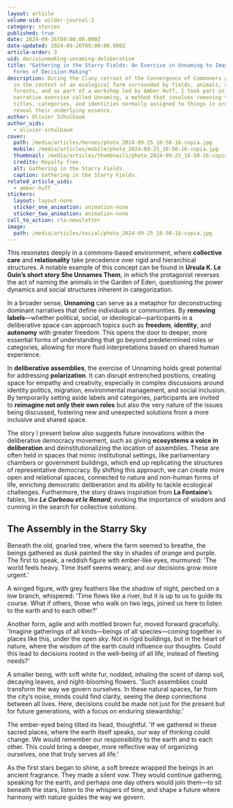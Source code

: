 ```yaml
---
layout: article
volume-uid: wilder-journal-2
category: stories
published: true
date: 2024-09-26T09:00:00.000Z
date-updated: 2024-09-26T09:00:00.000Z
article-order: 3
uid: decisionmaking-unnaming-deliberative
title: "Gathering in the Starry Fields: An Exercise in Unnaming to Imagine New
  Forms of Decision-Making"
description: During the Cluny retreat of the Convergence of Commoners group, set
  in the context of an ecological farm surrounded by fields, animals, and
  forests, and as part of a workshop led by Amber Huff, I took part in a
  narrative exercise called Unnaming, a method that involves removing the
  titles, categories, and identities normally assigned to things in order to
  reveal their underlying essence.
author: Olivier Schulbaum
author_uids:
  - olivier-schulbaum
cover:
  path: /media/articles/heroes/photo_2024-09-25_18-50-16-copia.jpg
  mobile: /media/articles/mobile/photo_2024-09-25_18-50-16-copia.jpg
  thumbnail: /media/articles/thumbnails/photo_2024-09-25_18-50-16-copia.jpg
  credits: Royalty free.
  alt: Gathering in the Starry Fields.
  caption: Gathering in the Starry Fields.
related_article_uids:
  - amber-huff
stickers:
  layout: layout-none
  sticker_one_animation: animation-none
  sticker_two_animation: animation-none
call_to_action: cta-newsletter
image:
  path: /media/articles/social/photo_2024-09-25_18-50-16-copia.jpg
---
```

This resonates deeply in a commons-based environment, where **collective care** and **relationality** take precedence over rigid and hierarchical structures. A notable example of this concept can be found in **Ursula K. Le Guin’s short story She Unnames Them**, in which the protagonist reverses the act of naming the animals in the Garden of Eden, questioning the power dynamics and social structures inherent in categorization.

In a broader sense, **Unnaming** can serve as a metaphor for deconstructing dominant narratives that define individuals or communities. By **removing labels**—whether political, social, or ideological—participants in a deliberative space can approach topics such as **freedom**, **identity**, and **autonomy** with greater freedom. This opens the door to deeper, more essential forms of understanding that go beyond predetermined roles or categories, allowing for more fluid interpretations based on shared human experience.

In **deliberative assemblies**, the exercise of Unnaming holds great potential for addressing **polarization**. It can disrupt entrenched positions, creating space for empathy and creativity, especially in complex discussions around identity politics, migration, environmental management, and social inclusion. By temporarily setting aside labels and categories, participants are invited to **reimagine not only their own roles** but also the very nature of the issues being discussed, fostering new and unexpected solutions from a more inclusive and shared space.

The story I present below also suggests future innovations within the deliberative democracy movement, such as giving **ecosystems a voice in deliberation** and deinstitutionalizing the location of assemblies. These are often held in spaces that mimic institutional settings, like parliamentary chambers or government buildings, which end up replicating the structures of representative democracy. By shifting this approach, we can create more open and relational spaces, connected to nature and non-human forms of life, enriching democratic deliberation and its ability to tackle ecological challenges. Furthermore, the story draws inspiration from **La Fontaine**’s fables, like ***Le Corbeau et le Renard***, evoking the importance of wisdom and cunning in the search for collective solutions.

## The Assembly in the Starry Sky

Beneath the old, gnarled tree, where the farm seemed to breathe, the beings gathered as dusk painted the sky in shades of orange and purple. The first to speak, a reddish figure with ember-like eyes, murmured: 'The world feels heavy. Time itself seems weary, and our decisions grow more urgent.'

A winged figure, with grey feathers like the shadow of night, perched on a low branch, whispered: 'Time flows like a river, but it is up to us to guide its course. What if others, those who walk on two legs, joined us here to listen to the earth and to each other?'

Another form, agile and with mottled brown fur, moved forward gracefully. 'Imagine gatherings of all kinds—beings of all species—coming together in places like this, under the open sky. Not in rigid buildings, but in the heart of nature, where the wisdom of the earth could influence our thoughts. Could this lead to decisions rooted in the well-being of all life, instead of fleeting needs?'

A smaller being, with soft white fur, nodded, inhaling the scent of damp soil, decaying leaves, and night-blooming flowers. 'Such assemblies could transform the way we govern ourselves. In these natural spaces, far from the city’s noise, minds could find clarity, seeing the deep connections between all lives. Here, decisions could be made not just for the present but for future generations, with a focus on enduring stewardship.'

The ember-eyed being tilted its head, thoughtful. 'If we gathered in these sacred places, where the earth itself speaks, our way of thinking could change. We would remember our responsibility to the earth and to each other. This could bring a deeper, more reflective way of organizing ourselves, one that truly serves all life.'

As the first stars began to shine, a soft breeze wrapped the beings in an ancient fragrance. They made a silent vow. They would continue gathering, speaking for the earth, and perhaps one day others would join them—to sit beneath the stars, listen to the whispers of time, and shape a future where harmony with nature guides the way we govern.
